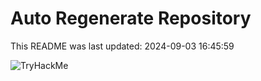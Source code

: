 # Auto Regenerate Repository

This README was last updated: 2024-09-03 16:45:59

 ![TryHackMe](https://tryhackme.com/badge/533634)